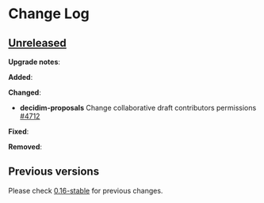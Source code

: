 # Change Log

## [Unreleased](https://github.com/decidim/decidim/tree/HEAD)

**Upgrade notes**:


**Added**:


**Changed**:

- **decidim-proposals** Change collaborative draft contributors permissions [\#4712](https://github.com/decidim/decidim/pull/4712)

**Fixed**:


**Removed**:


## Previous versions

Please check [0.16-stable](https://github.com/decidim/decidim/blob/0.16-stable/CHANGELOG.md) for previous changes.
